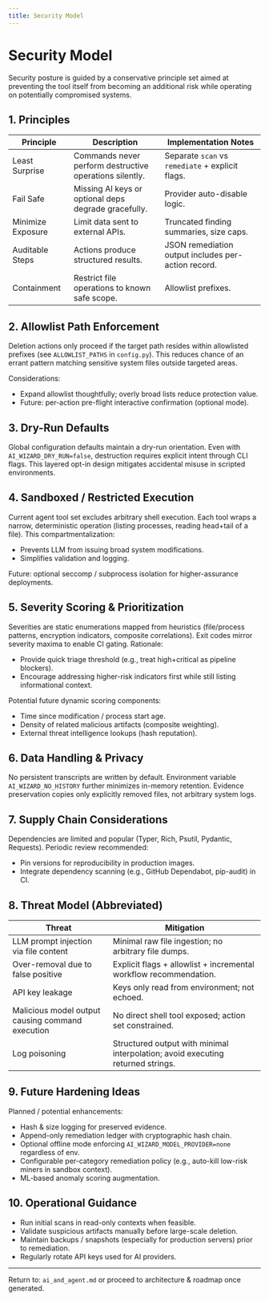 ```yaml
---
title: Security Model
---
```

# Security Model

Security posture is guided by a conservative principle set aimed at preventing the tool itself from becoming an additional risk while operating on potentially compromised systems.

## 1. Principles

| Principle | Description | Implementation Notes |
|-----------|-------------|----------------------|
| Least Surprise | Commands never perform destructive operations silently. | Separate `scan` vs `remediate` + explicit flags. |
| Fail Safe | Missing AI keys or optional deps degrade gracefully. | Provider auto-disable logic. |
| Minimize Exposure | Limit data sent to external APIs. | Truncated finding summaries, size caps. |
| Auditable Steps | Actions produce structured results. | JSON remediation output includes per-action record. |
| Containment | Restrict file operations to known safe scope. | Allowlist prefixes. |

## 2. Allowlist Path Enforcement

Deletion actions only proceed if the target path resides within allowlisted prefixes (see `ALLOWLIST_PATHS` in `config.py`). This reduces chance of an errant pattern matching sensitive system files outside targeted areas.

Considerations:

- Expand allowlist thoughtfully; overly broad lists reduce protection value.
- Future: per-action pre-flight interactive confirmation (optional mode).

## 3. Dry-Run Defaults

Global configuration defaults maintain a dry-run orientation. Even with `AI_WIZARD_DRY_RUN=false`, destruction requires explicit intent through CLI flags. This layered opt-in design mitigates accidental misuse in scripted environments.

## 4. Sandboxed / Restricted Execution

Current agent tool set excludes arbitrary shell execution. Each tool wraps a narrow, deterministic operation (listing processes, reading head+tail of a file). This compartmentalization:

- Prevents LLM from issuing broad system modifications.
- Simplifies validation and logging.

Future: optional seccomp / subprocess isolation for higher-assurance deployments.

## 5. Severity Scoring & Prioritization

Severities are static enumerations mapped from heuristics (file/process patterns, encryption indicators, composite correlations). Exit codes mirror severity maxima to enable CI gating. Rationale:

- Provide quick triage threshold (e.g., treat high+critical as pipeline blockers).
- Encourage addressing higher-risk indicators first while still listing informational context.

Potential future dynamic scoring components:

- Time since modification / process start age.
- Density of related malicious artifacts (composite weighting).
- External threat intelligence lookups (hash reputation).

## 6. Data Handling & Privacy

No persistent transcripts are written by default. Environment variable `AI_WIZARD_NO_HISTORY` further minimizes in-memory retention. Evidence preservation copies only explicitly removed files, not arbitrary system logs.

## 7. Supply Chain Considerations

Dependencies are limited and popular (Typer, Rich, Psutil, Pydantic, Requests). Periodic review recommended:

- Pin versions for reproducibility in production images.
- Integrate dependency scanning (e.g., GitHub Dependabot, pip-audit) in CI.

## 8. Threat Model (Abbreviated)

| Threat | Mitigation |
|--------|-----------|
| LLM prompt injection via file content | Minimal raw file ingestion; no arbitrary file dumps. |
| Over-removal due to false positive | Explicit flags + allowlist + incremental workflow recommendation. |
| API key leakage | Keys only read from environment; not echoed. |
| Malicious model output causing command execution | No direct shell tool exposed; action set constrained. |
| Log poisoning | Structured output with minimal interpolation; avoid executing returned strings. |

## 9. Future Hardening Ideas

Planned / potential enhancements:

- Hash & size logging for preserved evidence.
- Append-only remediation ledger with cryptographic hash chain.
- Optional offline mode enforcing `AI_WIZARD_MODEL_PROVIDER=none` regardless of env.
- Configurable per-category remediation policy (e.g., auto-kill low-risk miners in sandbox context).
- ML-based anomaly scoring augmentation.

## 10. Operational Guidance

- Run initial scans in read-only contexts when feasible.
- Validate suspicious artifacts manually before large-scale deletion.
- Maintain backups / snapshots (especially for production servers) prior to remediation.
- Regularly rotate API keys used for AI providers.

---

Return to: `ai_and_agent.md` or proceed to architecture & roadmap once generated.
